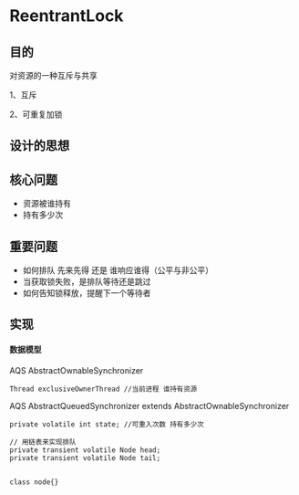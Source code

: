 # ReentrantLock



## 目的 

对资源的一种互斥与共享

1、互斥

2、可重复加锁

## 设计的思想

## 核心问题

- 资源被谁持有
- 持有多少次

## 重要问题

- 如何排队 先来先得 还是 谁响应谁得（公平与非公平）
- 当获取锁失败，是排队等待还是跳过
- 如何告知锁释放，提醒下一个等待者



## 实现

#### 数据模型

AQS AbstractOwnableSynchronizer

```
Thread exclusiveOwnerThread //当前进程 谁持有资源
```

AQS AbstractQueuedSynchronizer extends AbstractOwnableSynchronizer

```
private volatile int state; //可重入次数 持有多少次 

// 用链表来实现排队
private transient volatile Node head;
private transient volatile Node tail;


class node{}
```





